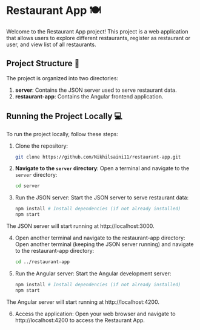 # Restaurant App 🍽️

Welcome to the Restaurant App project! This project is a web application that allows users to explore different restaurants, register as restaurant or user, and view list of all restaurants.

## Project Structure 📁

The project is organized into two directories:

1. **server**: Contains the JSON server used to serve restaurant data.
2. **restaurant-app**: Contains the Angular frontend application.

## Running the Project Locally 💻

To run the project locally, follow these steps:

1. Clone the repository:
    ```bash
    git clone https://github.com/Nikhilsaini11/restaurant-app.git

2. **Navigate to the `server` directory**:
   Open a terminal and navigate to the `server` directory:

   ```bash
   cd server

3. Run the JSON server:
    Start the JSON server to serve restaurant data:
    ```bash
    npm install # Install dependencies (if not already installed)
    npm start  
The JSON server will start running at http://localhost:3000.

4. Open another terminal and navigate to the restaurant-app directory:
    Open another terminal (keeping the JSON server running) and navigate to the restaurant-app directory:
    ```bash
    cd ../restaurant-app

5. Run the Angular server:
    Start the Angular development server:
    ```bash
    npm install # Install dependencies (if not already installed)
    npm start
The Angular server will start running at http://localhost:4200.

6. Access the application:
    Open your web browser and navigate to http://localhost:4200 to access the Restaurant App.
